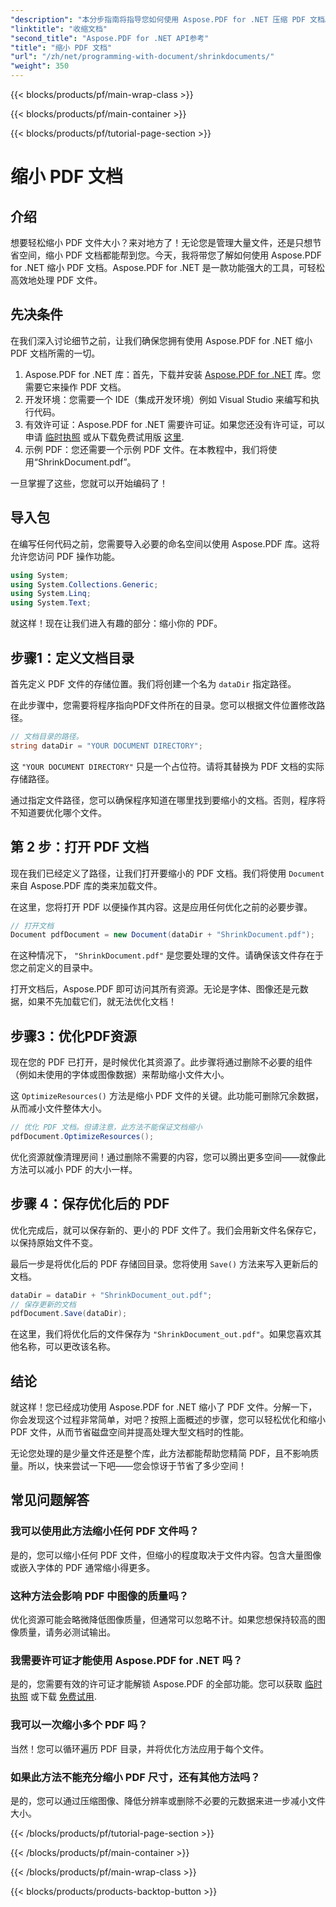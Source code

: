 ```yaml
---
"description": "本分步指南将指导您如何使用 Aspose.PDF for .NET 压缩 PDF 文档。优化 PDF 资源，在不影响质量的情况下减小文件大小。"
"linktitle": "收缩文档"
"second_title": "Aspose.PDF for .NET API参考"
"title": "缩小 PDF 文档"
"url": "/zh/net/programming-with-document/shrinkdocuments/"
"weight": 350
---
```


{{< blocks/products/pf/main-wrap-class >}}

{{< blocks/products/pf/main-container >}}

{{< blocks/products/pf/tutorial-page-section >}}

# 缩小 PDF 文档

## 介绍

想要轻松缩小 PDF 文件大小？来对地方了！无论您是管理大量文件，还是只想节省空间，缩小 PDF 文档都能帮到您。今天，我将带您了解如何使用 Aspose.PDF for .NET 缩小 PDF 文档。Aspose.PDF for .NET 是一款功能强大的工具，可轻松高效地处理 PDF 文件。

## 先决条件

在我们深入讨论细节之前，让我们确保您拥有使用 Aspose.PDF for .NET 缩小 PDF 文档所需的一切。

1. Aspose.PDF for .NET 库：首先，下载并安装 [Aspose.PDF for .NET](https://releases.aspose.com/pdf/net/) 库。您需要它来操作 PDF 文档。
2. 开发环境：您需要一个 IDE（集成开发环境）例如 Visual Studio 来编写和执行代码。
3. 有效许可证：Aspose.PDF for .NET 需要许可证。如果您还没有许可证，可以申请 [临时执照](https://purchase.aspose.com/temporary-license/) 或从下载免费试用版 [这里](https://releases。aspose.com/).
4. 示例 PDF：您还需要一个示例 PDF 文件。在本教程中，我们将使用“ShrinkDocument.pdf”。

一旦掌握了这些，您就可以开始编码了！


## 导入包

在编写任何代码之前，您需要导入必要的命名空间以使用 Aspose.PDF 库。这将允许您访问 PDF 操作功能。

```csharp
using System;
using System.Collections.Generic;
using System.Linq;
using System.Text;
```

就这样！现在让我们进入有趣的部分：缩小你的 PDF。

## 步骤1：定义文档目录

首先定义 PDF 文件的存储位置。我们将创建一个名为 `dataDir` 指定路径。

在此步骤中，您需要将程序指向PDF文件所在的目录。您可以根据文件位置修改路径。

```csharp
// 文档目录的路径。
string dataDir = "YOUR DOCUMENT DIRECTORY";
```

这 `"YOUR DOCUMENT DIRECTORY"` 只是一个占位符。请将其替换为 PDF 文档的实际存储路径。

通过指定文件路径，您可以确保程序知道在哪里找到要缩小的文档。否则，程序将不知道要优化哪个文件。


## 第 2 步：打开 PDF 文档

现在我们已经定义了路径，让我们打开要缩小的 PDF 文档。我们将使用 `Document` 来自 Aspose.PDF 库的类来加载文件。

在这里，您将打开 PDF 以便操作其内容。这是应用任何优化之前的必要步骤。

```csharp
// 打开文档
Document pdfDocument = new Document(dataDir + "ShrinkDocument.pdf");
```

在这种情况下， `"ShrinkDocument.pdf"` 是您要处理的文件。请确保该文件存在于您之前定义的目录中。

打开文档后，Aspose.PDF 即可访问其所有资源。无论是字体、图像还是元数据，如果不先加载它们，就无法优化文档！

## 步骤3：优化PDF资源

现在您的 PDF 已打开，是时候优化其资源了。此步骤将通过删除不必要的组件（例如未使用的字体或图像数据）来帮助缩小文件大小。

这 `OptimizeResources()` 方法是缩小 PDF 文件的关键。此功能可删除冗余数据，从而减小文件整体大小。

```csharp
// 优化 PDF 文档。但请注意，此方法不能保证文档缩小
pdfDocument.OptimizeResources();
```

优化资源就像清理房间！通过删除不需要的内容，您可以腾出更多空间——就像此方法可以减小 PDF 的大小一样。

## 步骤 4：保存优化后的 PDF

优化完成后，就可以保存新的、更小的 PDF 文件了。我们会用新文件名保存它，以保持原始文件不变。

最后一步是将优化后的 PDF 存储回目录。您将使用 `Save()` 方法来写入更新后的文档。

```csharp
dataDir = dataDir + "ShrinkDocument_out.pdf";
// 保存更新的文档
pdfDocument.Save(dataDir);
```

在这里，我们将优化后的文件保存为 `"ShrinkDocument_out.pdf"`。如果您喜欢其他名称，可以更改该名称。

## 结论

就这样！您已经成功使用 Aspose.PDF for .NET 缩小了 PDF 文件。分解一下，你会发现这个过程非常简单，对吧？按照上面概述的步骤，您可以轻松优化和缩小 PDF 文件，从而节省磁盘空间并提高处理大型文档时的性能。

无论您处理的是少量文件还是整个库，此方法都能帮助您精简 PDF，且不影响质量。所以，快来尝试一下吧——您会惊讶于节省了多少空间！

## 常见问题解答

### 我可以使用此方法缩小任何 PDF 文件吗？
是的，您可以缩小任何 PDF 文件，但缩小的程度取决于文件内容。包含大量图像或嵌入字体的 PDF 通常缩小得更多。

### 这种方法会影响 PDF 中图像的质量吗？
优化资源可能会略微降低图像质量，但通常可以忽略不计。如果您想保持较高的图像质量，请务必测试输出。

### 我需要许可证才能使用 Aspose.PDF for .NET 吗？
是的，您需要有效的许可证才能解锁 Aspose.PDF 的全部功能。您可以获取 [临时执照](https://purchase.aspose.com/temporary-license/) 或下载 [免费试用](https://releases。aspose.com/).

### 我可以一次缩小多个 PDF 吗？
当然！您可以循环遍历 PDF 目录，并将优化方法应用于每个文件。

### 如果此方法不能充分缩小 PDF 尺寸，还有其他方法吗？
是的，您可以通过压缩图像、降低分辨率或删除不必要的元数据来进一步减小文件大小。

{{< /blocks/products/pf/tutorial-page-section >}}

{{< /blocks/products/pf/main-container >}}

{{< /blocks/products/pf/main-wrap-class >}}

{{< blocks/products/products-backtop-button >}}